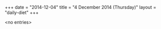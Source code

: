 +++
date = "2014-12-04"
title = "4 December 2014 (Thursday)"
layout = "daily-diet"
+++

\<no entries\>